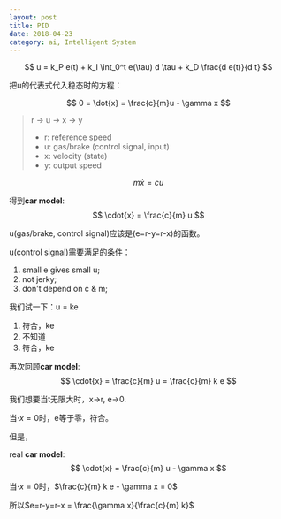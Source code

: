 ```yaml
---
layout: post
title: PID
date: 2018-04-23
category: ai, Intelligent System
---
```


$$
u = k_P e(t) + k_I \int_0^t e(\tau) d \tau + k_D \frac{d e(t)}{d t}
$$

把u的代表式代入稳态时的方程：

$$
0 = \dot{x} = \frac{c}{m}u - \gamma x
$$


> r -> u -> x -> y
> * r: reference speed
> * u: gas/brake (control signal, input)
> * x: velocity (state)
> * y: output speed

$$
m \dot{x} = c u 
$$

得到**car model**:
$$
\cdot{x} = \frac{c}{m} u
$$

u(gas/brake, control signal)应该是(e=r-y=r-x)的函数。

u(control signal)需要满足的条件：
1. small e gives small u;
2. not jerky;
3. don't depend on c & m;

我们试一下：u = ke
1. 符合，ke
2. 不知道
3. 符合，ke

再次回顾**car model**:
$$
\cdot{x} = \frac{c}{m} u = \frac{c}{m} k e
$$

我们想要当t无限大时，x->r, e->0.

当$\cdot{x}=0$时，e等于零，符合。

但是，

real **car model**: 
$$
\cdot{x} = \frac{c}{m} u - \gamma x
$$

当$\cdot{x}=0$时，$\frac{c}{m} k e - \gamma x = 0$

所以$e=r-y=r-x = \frac{\gamma x}{\frac{c}{m} k}$